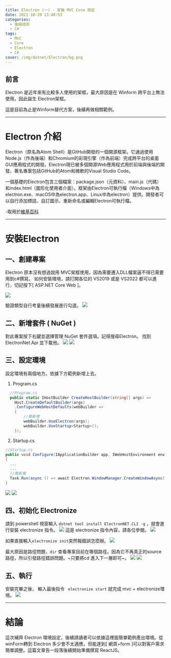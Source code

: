```yaml
---
title: Electron (一) - 安裝 MVC Core 設定 
date: 2021-10-20 13:48:53
categories: 
  - 後端技術
  - C#
tags: 
  - MVC
  - Core
  - Electron
  - C#
cover: /img/dotnet/Electron/bg.png
---
```

## 前言
Electron 是近年來有比較多人使用的架框，最大原因是在 Winform 跨平台上無法使用，因此誕生 Electron架框。

這是目前為止是Winform替代方案，後續再做相關範例。

---

# Electron 介紹
Electron（原名為Atom Shell）是GitHub開發的一個開源框架。它通過使用Node.js（作為後端）和Chromium的彩現引擎（作為前端）完成跨平台的桌面GUI應用程式的開發。Electron現已被多個開源Web應用程式用於前端與後端的開發，著名專案包括GitHub的Atom和微軟的Visual Studio Code。

一個基礎的Electron包含三個檔案：package.json（元資料）、main.js（代碼）和index.html（圖形化使用者介面）。框架由Electron可執行檔（Windows中為electron.exe、macOS中為electron.app、Linux中為electron）提供。開發者可以自行添加標誌、自訂圖示、重新命名或編輯Electron可執行檔。

-取用於[維基百科](https://zh.wikipedia.org/wiki/Electron)

---

# 安裝Electron
## 一、創建專案
Electron 原本沒有想過說用 MVC架框使用，因為需要遷入DLL檔案逼不得已需要用到c#撰寫。
如何安裝環境，請打開各位的 VS2019 或是 VS2022 都可以進行，切記按下[ ASP.NET  Core Web ]。

![](/img/dotnet/Electron/01.jpg)

驗證類型自行考量後續發展進行勾選。
![](/img/dotnet/Electron/02.jpg)

## 二、新增套件 ( NuGet )
對此專案按下右鍵並選擇管理 NuGet 套件選項。記得搜尋Electron。
找到ElectronNet.Api 並下載他。
![](/img/dotnet/Electron/03.jpg)
![](/img/dotnet/Electron/04.jpg)


## 三、設定環境
設定環境有兩個地方。依據下方範例新增上去。
1. Program.cs
```cs
  //Program.cs
  public static IHostBuilder CreateHostBuilder(string[] args) =>
    Host.CreateDefaultBuilder(args)
    .ConfigureWebHostDefaults(webBuilder =>
    {
        //需新增
        webBuilder.UseElectron(args); 
        webBuilder.UseStartup<Startup>();
    });
```
2. Startup.cs
```cs
//Startup.cs
public void Configure(IApplicationBuilder app, IWebHostEnvironment env)
{
  ...
  ...
  //需新增
  Task.Run(async () => await Electron.WindowManager.CreateWindowAsync());
}
```
![](/img/dotnet/Electron/05.jpg)
![](/img/dotnet/Electron/06.jpg)

## 四、初始化 Electronize 
請到 powershell 視窗輸入 ``` dotnet tool install ElectronNET.CLI -g ``` ，就會進行安裝 electronize 指令。 
![](/img/dotnet/Electron/07.jpg)
這是 electronize 指令內容，請各位參閱。
![](/img/dotnet/Electron/08.jpg)

如果直接輸入``` electronize init ```突然報錯誤怎麼辦。
![](/img/dotnet/Electron/09.jpg)

最大原因是路徑問題，```dir``` 查看專案目前在哪個路徑。因為它不再真正的source路徑，所以引發路徑錯誤問題。~只要將cd 進入下一層即可~。
![](/img/dotnet/Electron/10.jpg)
![](/img/dotnet/Electron/11.jpg)

## 五、執行
安裝完畢之後， 輸入最後指令 ``` electronize start``` 就完成 mvc + electronize環境。
![](/img/dotnet/Electron/12.jpg)


---

# 結論 
這次補齊 Electron 環境設定，後續請讀者可以依據這裡面簡單範例產出環境。從winForm轉到 Electron 多少會不太適應，但能達到[ 網頁+form ]可以對客戶需求簡單調整。這篇文章告一段落後續開始準備撰寫 ReactJS。
